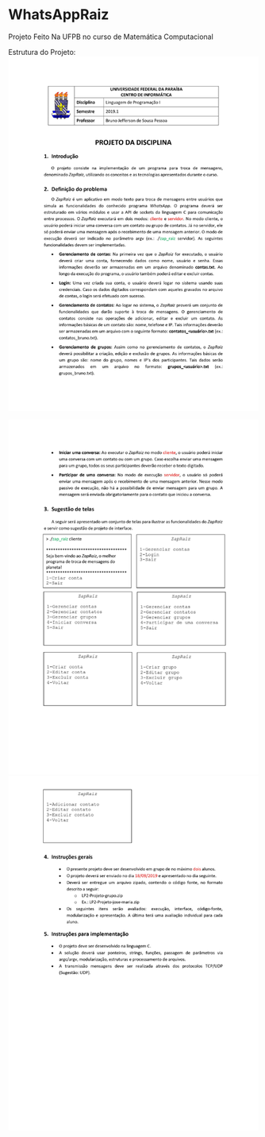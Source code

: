 # WhatsAppRaiz
Projeto Feito Na UFPB no curso de Matemática Computacional

Estrutura do Projeto:
<img src="Screeshots/0001.jpg" title="01">

<img src="Screeshots/0002.jpg" title="02">
 
<img src="Screeshots/0003.jpg" title="03">
